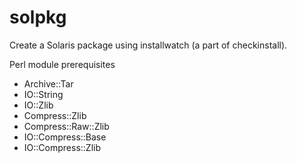 # solpkg
Create a Solaris package using installwatch (a part of checkinstall).

Perl module prerequisites

* Archive::Tar
* IO::String
* IO::Zlib
* Compress::Zlib
* Compress::Raw::Zlib
* IO::Compress::Base
* IO::Compress::Zlib

